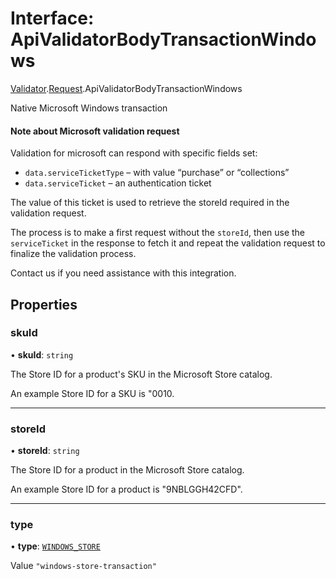 # Interface: ApiValidatorBodyTransactionWindows

[Validator](../modules/CdvPurchase.Validator.md).[Request](../modules/CdvPurchase.Validator.Request.md).ApiValidatorBodyTransactionWindows

Native Microsoft Windows transaction

<h4>Note about Microsoft validation request</h4>

Validation for microsoft can respond with specific fields set:

- `data.serviceTicketType` – with value “purchase” or “collections”
- `data.serviceTicket` – an authentication ticket

The value of this ticket is used to retrieve the storeId required in the validation request.

The process is to make a first request without the `storeId`, then use the `serviceTicket` in the
response to fetch it and repeat the validation request to finalize the validation process.

Contact us if you need assistance with this integration.

## Properties

### skuId

• **skuId**: `string`

The Store ID for a product's SKU in the Microsoft Store catalog.

An example Store ID for a SKU is "0010.

___

### storeId

• **storeId**: `string`

The Store ID for a product in the Microsoft Store catalog.

An example Store ID for a product is "9NBLGGH42CFD".

___

### type

• **type**: [`WINDOWS_STORE`](../enums/CdvPurchase.Platform.md#windows_store)

Value `"windows-store-transaction"`
